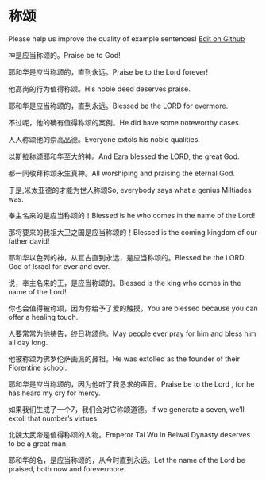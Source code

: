 # 称颂

Please help us improve the quality of example sentences! [Edit on Github](https://github.com/jiyushe/jiyu-example-sentence-source/blob/main/chinese/chengsong_1.md)

<p><span class="chinese">神是应当称颂的。</span><span class="english">Praise be to God!</span></p>

<p><span class="chinese">耶和华是应当称颂的，直到永远。</span><span class="english">Praise be to the Lord forever!</span></p>

<p><span class="chinese">他高尚的行为值得称颂。</span><span class="english">His noble deed deserves praise.</span></p>

<p><span class="chinese">耶和华是应当称颂的，直到永远。</span><span class="english">Blessed be the LORD for evermore.</span></p>

<p><span class="chinese">不过呢，他的确有值得称颂的案例。</span><span class="english">He did have some noteworthy cases.</span></p>

<p><span class="chinese">人人称颂他的崇高品德。</span><span class="english">Everyone extols his noble qualities.</span></p>

<p><span class="chinese">以斯拉称颂耶和华至大的神。</span><span class="english">And Ezra blessed the LORD, the great God.</span></p>

<p><span class="chinese">都一同敬拜称颂永生真神。</span><span class="english">All worshiping and praising the eternal God.</span></p>

<p><span class="chinese">于是,米太亚德的才能为世人称颂</span><span class="english">So, everybody says what a genius Miltiades was.</span></p>

<p><span class="chinese">奉主名来的是应当称颂的！</span><span class="english">Blessed is he who comes in the name of the Lord!</span></p>

<p><span class="chinese">那将要来的我祖大卫之国是应当称颂的！</span><span class="english">Blessed is the coming kingdom of our father david!</span></p>

<p><span class="chinese">耶和华以色列的神，从亘古直到永远，是应当称颂的。</span><span class="english">Blessed be the LORD God of Israel for ever and ever.</span></p>

<p><span class="chinese">说，奉主名来的王，是应当称颂的。</span><span class="english">Blessed is the king who comes in the name of the Lord!</span></p>

<p><span class="chinese">你也会值得被称颂，因为你给予了爱的触摸。</span><span class="english">You are blessed because you can offer a healing touch.</span></p>

<p><span class="chinese">人要常常为他祷告，终日称颂他。</span><span class="english">May people ever pray for him and bless him all day long.</span></p>

<p><span class="chinese">他被称颂为佛罗伦萨画派的鼻祖。</span><span class="english">He was extolled as the founder of their Florentine school.</span></p>

<p><span class="chinese">耶和华是应当称颂的，因为他听了我恳求的声音。</span><span class="english">Praise be to the Lord , for he has heard my cry for mercy.</span></p>

<p><span class="chinese">如果我们生成了一个7，我们会对它称颂道德。</span><span class="english">If we generate a seven, we’ll extoll that number’s virtues.</span></p>

<p><span class="chinese">北魏太武帝是值得称颂的人物。</span><span class="english">Emperor Tai Wu in Beiwai Dynasty deserves to be a great man.</span></p>

<p><span class="chinese">耶和华的名，是应当称颂的，从今时直到永远。</span><span class="english">Let the name of the Lord be praised, both now and forevermore.</span></p>

